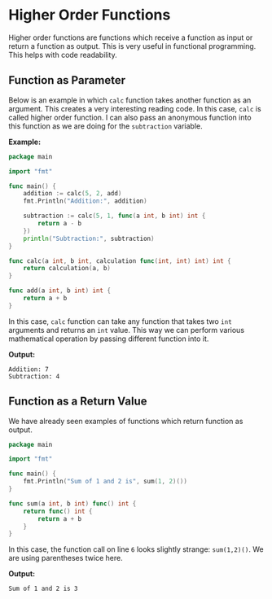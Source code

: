 # Higher Order Functions

Higher order functions are functions which receive a function as input or return a function as output. This is very useful in functional programming. This helps with code readability.

## Function as Parameter

Below is an example in which `calc` function takes another function as an argument. This creates a very interesting reading code. In this case, `calc` is called higher order function. I can also pass an anonymous function into this function as we are doing for the `subtraction` variable.

**Example:**

```go
package main

import "fmt"

func main() {
	addition := calc(5, 2, add)
	fmt.Println("Addition:", addition)

	subtraction := calc(5, 1, func(a int, b int) int {
		return a - b
	})
	println("Subtraction:", subtraction)
}

func calc(a int, b int, calculation func(int, int) int) int {
	return calculation(a, b)
}

func add(a int, b int) int {
	return a + b
}
```

In this case, `calc` function can take any function that takes two `int` arguments and returns an `int` value. This way we can perform various mathematical operation by passing different function into it.

**Output:**

```output{ lineNos=false }
Addition: 7
Subtraction: 4
```

## Function as a Return Value

We have already seen examples of functions which return function as output. 

```go
package main

import "fmt"

func main() {
	fmt.Println("Sum of 1 and 2 is", sum(1, 2)())
}

func sum(a int, b int) func() int {
	return func() int {
		return a + b
	}
}
```

In this case, the function call on line `6` looks slightly strange: `sum(1,2)()`. We are using parentheses twice here.

**Output:**

```output{ lineNos=false }
Sum of 1 and 2 is 3
```

